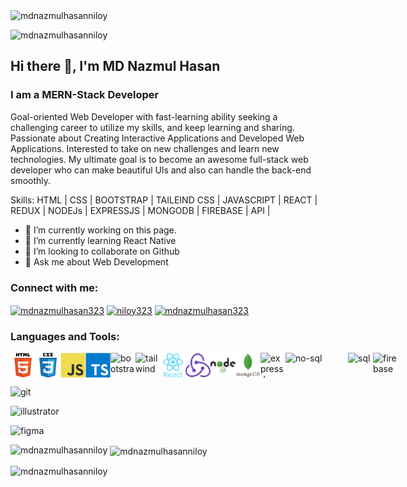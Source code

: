 
<img src="https://i.ibb.co/4dw58rt/Navy-Blue-Geometric-Technology-Linked-In-Banner.png" alt="mdnazmulhasanniloy"  style="width:100%: height: auto;"/>
<p align="left"> <img src="https://komarev.com/ghpvc/?username=mdnazmulhasanniloy&label=Profile%20views&color=0e75b6&style=flat" alt="mdnazmulhasanniloy"  /> </p>
<h2>Hi there 👋,  I'm MD Nazmul Hasan </h2>
  
<h3>I am a MERN-Stack Developer </h3>


Goal-oriented Web Developer with fast-learning ability seeking a challenging career to utilize my skills, and keep learning and sharing. Passionate about Creating Interactive Applications and Developed Web Applications. Interested to take on new challenges and learn new technologies. My ultimate goal is to become an awesome full-stack web developer who can make beautiful Uls and also can handle the back-end smoothly.

Skills: HTML | CSS | BOOTSTRAP | TAILEIND CSS | JAVASCRIPT | REACT | REDUX | NODEJs | EXPRESSJS | MONGODB | FIREBASE | API |

- 🔭 I’m currently working on this page. 
- 🌱 I’m currently learning React Native 
- 👯 I’m looking to collaborate on Github 
- 💬 Ask me about Web Development 


<h3 align="left">Connect with me:</h3>
<p align="left">
<a href="https://linkedin.com/in/mdnazmulhasan323" target="blank"><img align="center" src="https://raw.githubusercontent.com/rahuldkjain/github-profile-readme-generator/master/src/images/icons/Social/linked-in-alt.svg" alt="mdnazmulhasan323" height="30" width="40" /></a>
<a href="https://fb.com/niloy323" target="blank"><img align="center" src="https://raw.githubusercontent.com/rahuldkjain/github-profile-readme-generator/master/src/images/icons/Social/facebook.svg" alt="niloy323" height="30" width="40" /></a>
<a href="https://instagram.com/mdnazmulhasan323" target="blank"><img align="center" src="https://raw.githubusercontent.com/rahuldkjain/github-profile-readme-generator/master/src/images/icons/Social/instagram.svg" alt="mdnazmulhasan323" height="30" width="40" /></a>
</p>
 
<h3 align="left">Languages and Tools:</h3>
<p align="left" style="display:flex;">
  <img
    src="https://raw.githubusercontent.com/devicons/devicon/master/icons/html5/html5-original-wordmark.svg"
    alt="html5"
    width="40"
    height="40"
  />
  <img
    src="https://raw.githubusercontent.com/devicons/devicon/master/icons/css3/css3-original-wordmark.svg"
    alt="css3"
    width="40"
    height="40"
  />
  <img
    src="https://raw.githubusercontent.com/devicons/devicon/master/icons/javascript/javascript-original.svg"
    alt="javascript"
    width="40"
    height="40"
  />
  <img
    src="https://raw.githubusercontent.com/devicons/devicon/master/icons/typescript/typescript-original.svg"
    alt="typescript"
    width="40"
    height="40"
  />
  <img
    src="https://upload.wikimedia.org/wikipedia/commons/thumb/b/b2/Bootstrap_logo.svg/2560px-Bootstrap_logo.svg.png"
    alt="bootstrap"
    width="40"
    height="40"
  />
  <img
    src="https://www.vectorlogo.zone/logos/tailwindcss/tailwindcss-icon.svg"
    alt="tailwind"
    width="40"
    height="40"
  />
  <img
    src="https://raw.githubusercontent.com/devicons/devicon/master/icons/react/react-original-wordmark.svg"
    alt="react"
    width="40"
    height="40"
  />
  <img
    src="https://raw.githubusercontent.com/devicons/devicon/master/icons/redux/redux-original.svg"
    alt="redux"
    width="40"
    height="40"
  />
  <img
    src="https://raw.githubusercontent.com/devicons/devicon/master/icons/nodejs/nodejs-original-wordmark.svg"
    alt="nodejs"
    width="40"
    height="40"
  />
  <img
    src="https://raw.githubusercontent.com/devicons/devicon/master/icons/mongodb/mongodb-original-wordmark.svg"
    alt="mongodb"
    width="40"
    height="40"
  />
  <img
    src="https://upload.wikimedia.org/wikipedia/commons/thumb/8/88/Status_iucn_EX_icon.svg/480px-Status_iucn_EX_icon.svg.png"
    alt="expressJs"
    width="40"
    height="40"
  />
  <img
    src="https://encrypted-tbn0.gstatic.com/images?q=tbn:ANd9GcSHuYFcxRz8agGwxsuy61fGCadXhQeyWfCTLZSBkJWueA&s"
    alt="no-sql"
    width="100"
    height="40"
  />
  <img
    src="https://w7.pngwing.com/pngs/28/601/png-transparent-sql-logo-illustration-microsoft-azure-sql-database-microsoft-sql-server-database-blue-text-logo-thumbnail.png"
    alt="sql"
    width="40"
    height="40"
  />
  <img
    src="https://www.vectorlogo.zone/logos/firebase/firebase-icon.svg"
    alt="firebase"
    width="40"
    height="40"
  />
</p>
  <p>
    <img
    src="https://www.vectorlogo.zone/logos/git-scm/git-scm-icon.svg"
    alt="git"
    width="40"
    height="40"
  />

  <img
    src="https://www.vectorlogo.zone/logos/adobe_illustrator/adobe_illustrator-icon.svg"
    alt="illustrator"
    width="40"
    height="40"
  />

  <img
    src="https://www.vectorlogo.zone/logos/figma/figma-icon.svg"
    alt="figma"
    width="40"
    height="40"
  />
  </p>


<p><img align="left" src="https://github-readme-stats.vercel.app/api/top-langs?username=mdnazmulhasanniloy&show_icons=true&locale=en&layout=compact" alt="mdnazmulhasanniloy" /></p>

<p>&nbsp;<img align="center" src="https://github-readme-stats.vercel.app/api?username=mdnazmulhasanniloy&show_icons=true&locale=en" alt="mdnazmulhasanniloy" /></p>

<p><img align="center" src="https://github-readme-streak-stats.herokuapp.com/?user=mdnazmulhasanniloy&" alt="mdnazmulhasanniloy" /></p>





